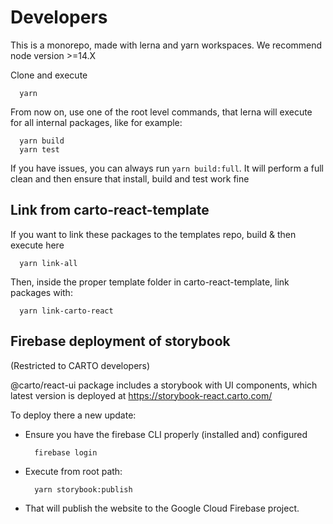 # Developers

This is a monorepo, made with lerna and yarn workspaces. We recommend node version >=14.X

Clone and execute 
```
  yarn
```

From now on, use one of the root level commands, that lerna will execute for all internal packages, like for example:
```
  yarn build
  yarn test
```

If you have issues, you can always run `yarn build:full`. It will perform a full clean and then ensure that install, build and test work fine

## Link from carto-react-template
If you want to link these packages to the templates repo, build & then execute here
```
  yarn link-all
```

Then, inside the proper template folder in carto-react-template, link packages with:
```
  yarn link-carto-react
```

## Firebase deployment of storybook

(Restricted to CARTO developers)

@carto/react-ui package includes a storybook with UI components, which latest version is deployed at https://storybook-react.carto.com/

To deploy there a new update:

- Ensure you have the firebase CLI properly (installed and) configured
  ```
    firebase login
  ```
- Execute from root path:
  ```
    yarn storybook:publish
  ```
- That will publish the website to the Google Cloud Firebase project.
